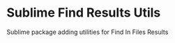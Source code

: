 Sublime Find Results Utils
==================

Sublime package adding utilities for Find In Files Results
